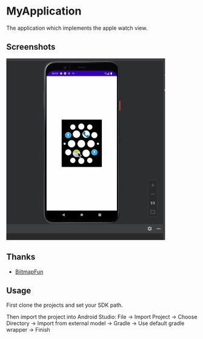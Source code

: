 # MyApplication

The application which implements the apple watch view.

## Screenshots
![img_1.png](https://github.com/Lynn-Dai/MyApplication/blob/main/img_1.png)

## Thanks
- [BiitmapFun](https://github.com/kesenhoo/BitmapFun)

## Usage
First clone the projects and set your SDK path.

Then import the project into Android Studio: File -> Import Project -> Choose Directory -> Import from external model -> Gradle -> Use default gradle wrapper -> Finish

